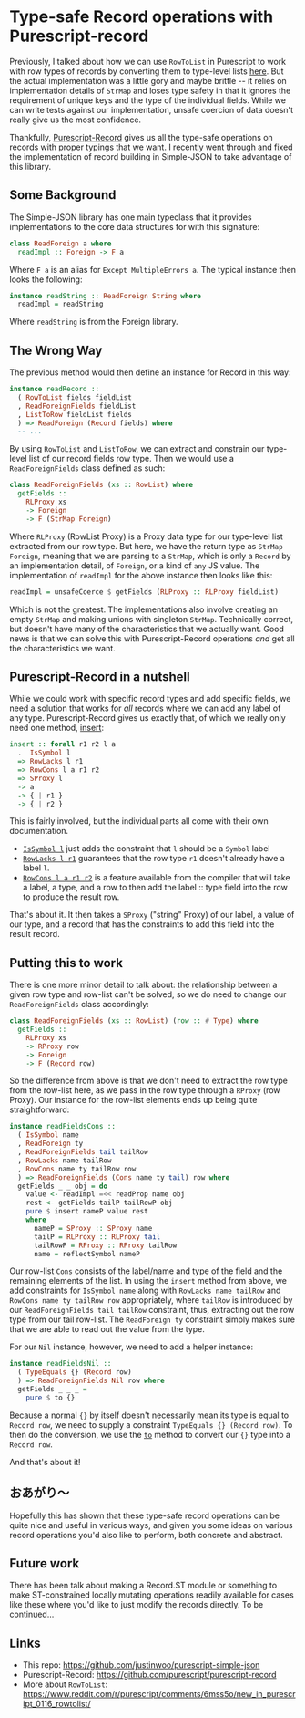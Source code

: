 # Type-safe Record operations with Purescript-record

Previously, I talked about how we can use `RowToList` in Purescript to work with row types of records by converting them to type-level lists [here](http://qiita.com/kimagure/items/d8a0681ae05b605c5abe). But the actual implementation was a little gory and maybe brittle -- it relies on implementation details of `StrMap` and loses type safety in that it ignores the requirement of unique keys and the type of the individual fields. While we can write tests against our implementation, unsafe coercion of data doesn't really give us the most confidence.

Thankfully, [Purescript-Record](http://pursuit.purescript.org/packages/purescript-record) gives us all the type-safe operations on records with proper typings that we want. I recently went through and fixed the implementation of record building in Simple-JSON to take advantage of this library.

## Some Background

The Simple-JSON library has one main typeclass that it provides implementations to the core data structures for with this signature:

```hs
class ReadForeign a where
  readImpl :: Foreign -> F a
```

Where `F a` is an alias for `Except MultipleErrors a`. The typical instance then looks the following:

```hs
instance readString :: ReadForeign String where
  readImpl = readString
```

Where `readString` is from the Foreign library.

## The Wrong Way

The previous method would then define an instance for Record in this way:

```hs
instance readRecord ::
  ( RowToList fields fieldList
  , ReadForeignFields fieldList
  , ListToRow fieldList fields
  ) => ReadForeign (Record fields) where
  -- ...
```

By using `RowToList` and `ListToRow`, we can extract and constrain our type-level list of our record fields row type. Then we would use a `ReadForeignFields` class defined as such:

```hs
class ReadForeignFields (xs :: RowList) where
  getFields ::
    RLProxy xs
    -> Foreign
    -> F (StrMap Foreign)
```

Where `RLProxy` (RowList Proxy) is a Proxy data type for our type-level list extracted from our row type. But here, we have the return type as `StrMap Foreign`, meaning that we are parsing to a `StrMap`, which is only a `Record` by an implementation detail, of `Foreign`, or a kind of `any` JS value. The implementation of `readImpl` for the above instance then looks like this:

```hs
readImpl = unsafeCoerce $ getFields (RLProxy :: RLProxy fieldList)
```

Which is not the greatest. The implementations also involve creating an empty `StrMap` and making unions with singleton `StrMap`. Technically correct, but doesn't have many of the characteristics that we actually want. Good news is that we can solve this with Purescript-Record operations *and* get all the characteristics we want.

## Purescript-Record in a nutshell

While we could work with specific record types and add specific fields, we need a solution that works for *all* records where we can add any label of any type. Purescript-Record gives us exactly that, of which we really only need one method, [insert](https://pursuit.purescript.org/packages/purescript-record/0.1.0/docs/Data.Record#v:insert):

```hs
insert :: forall r1 r2 l a
  .  IsSymbol l
  => RowLacks l r1
  => RowCons l a r1 r2
  => SProxy l
  -> a
  -> { | r1 }
  -> { | r2 }
```

This is fairly involved, but the individual parts all come with their own documentation.

* [`IsSymbol l`](https://pursuit.purescript.org/packages/purescript-symbols/3.0.0/docs/Data.Symbol#t:IsSymbol) just adds the constraint that `l` should be a `Symbol` label
* [`RowLacks l r1`](https://pursuit.purescript.org/packages/purescript-typelevel-prelude/2.3.1/docs/Type.Row#t:RowLacks) guarantees that the row type `r1` doesn't already have a label `l`.
* [`RowCons l a r1 r2`](https://pursuit.purescript.org/builtins/docs/Prim#t:RowCons) is a feature available from the compiler that will take a label, a type, and a row to then add the label :: type field into the row to produce the result row.

That's about it. It then takes a `SProxy` ("string" Proxy) of our label, a value of our type, and a record that has the constraints to add this field into the result record.

## Putting this to work

There is one more minor detail to talk about: the relationship between a given row type and row-list can't be solved, so we do need to change our `ReadForeignFields` class accordingly:

```hs
class ReadForeignFields (xs :: RowList) (row :: # Type) where
  getFields ::
    RLProxy xs
    -> RProxy row
    -> Foreign
    -> F (Record row)
```

So the difference from above is that we don't need to extract the row type from the row-list here, as we pass in the row type through a `RProxy` (row Proxy). Our instance for the row-list elements ends up being quite straightforward:

```hs
instance readFieldsCons ::
  ( IsSymbol name
  , ReadForeign ty
  , ReadForeignFields tail tailRow
  , RowLacks name tailRow
  , RowCons name ty tailRow row
  ) => ReadForeignFields (Cons name ty tail) row where
  getFields _ _ obj = do
    value <- readImpl =<< readProp name obj
    rest <- getFields tailP tailRowP obj
    pure $ insert nameP value rest
    where
      nameP = SProxy :: SProxy name
      tailP = RLProxy :: RLProxy tail
      tailRowP = RProxy :: RProxy tailRow
      name = reflectSymbol nameP
```

Our row-list `Cons` consists of the label/name and type of the field and the remaining elements of the list. In using the `insert` method from above, we add constraints for `IsSymbol name` along with `RowLacks name tailRow` and `RowCons name ty tailRow row` appropriately, where `tailRow` is introduced by our `ReadForeignFields tail tailRow` constraint, thus, extracting out the row type from our tail row-list. The `ReadForeign ty` constraint simply makes sure that we are able to read out the value from the type.

For our `Nil` instance, however, we need to add a helper instance:

```hs
instance readFieldsNil ::
  ( TypeEquals {} (Record row)
  ) => ReadForeignFields Nil row where
  getFields _ _ _ =
    pure $ to {}
```

Because a normal `{}` by itself doesn't necessarily mean its type is equal to `Record row`, we need to supply a constraint `TypeEquals {} (Record row)`. To then do the conversion, we use the [`to`](https://pursuit.purescript.org/packages/purescript-type-equality/2.1.0/docs/Type.Equality#v:to) method to convert our `{}` type into a `Record row`.

And that's about it!

## おあがり〜

Hopefully this has shown that these type-safe record operations can be quite nice and useful in various ways, and given you some ideas on various record operations you'd also like to perform, both concrete and abstract.

## Future work

There has been talk about making a Record.ST module or something to make ST-constrained locally mutating operations readily available for cases like these where you'd like to just modify the records directly. To be continued...

## Links

* This repo: https://github.com/justinwoo/purescript-simple-json
* Purescript-Record: https://github.com/purescript/purescript-record
* More about `RowToList`: https://www.reddit.com/r/purescript/comments/6mss5o/new_in_purescript_0116_rowtolist/

